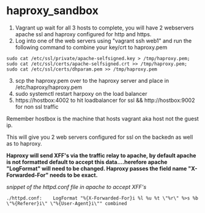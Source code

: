 # haproxy_sandbox

1. Vagrant up wait for all 3 hosts to complete, you will have 2 webservers apache ssl and haproxy configured for http and https.
2. Log into one of the web servers using "vagrant ssh web1" and run the following command to combine your key/crt to haproxy.pem

```
sudo cat /etc/ssl/private/apache-selfsigned.key > /tmp/haproxy.pem; sudo cat /etc/ssl/certs/apache-selfsigned.crt >> /tmp/haproxy.pem; sudo cat /etc/ssl/certs/dhparam.pem >> /tmp/haproxy.pem
```

3. scp the haproxy.pem over to the haproxy server and place in /etc/haproxy/haproxy.pem
4. sudo systemctl restart harpoxy on the load balancer 
5. https://hostbox:4002 to hit loadbalancer for ssl && http://hostbox:9002 for non ssl traffic

Remember hostbox is the machine that hosts vagrant aka host not the guest ip.

This will give you 2 web servers configured for ssl on the backedn as well as to haproxy.

**Haproxy will send XFF's via the traffic relay to apache, by default apache is not formatted default to accept this data....herefore apache "LogFormat" will need to be changed. Haproxy passes the field name "X-Forwarded-For" needs to be exact.**

*snippet of the httpd.conf file in apache to accept XFF's*

```
./httpd.conf:    LogFormat "%{X-Forwarded-For}i %l %u %t \"%r\" %>s %b \"%{Referer}i\" \"%{User-Agent}i\"" combined
```
